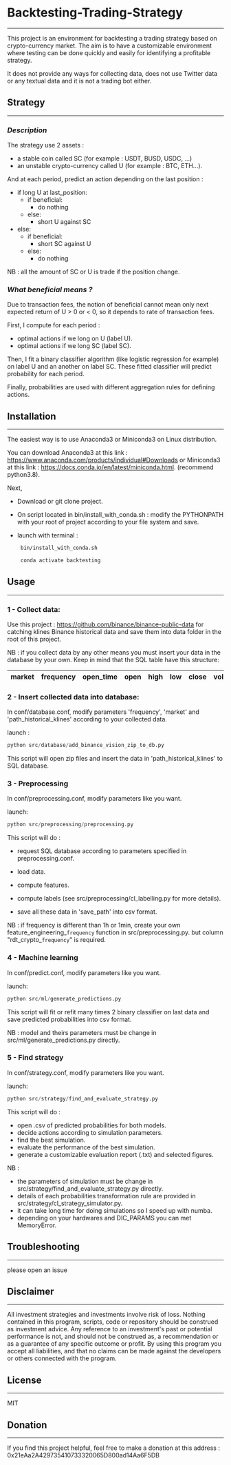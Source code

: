 # Backtesting-Trading-Strategy
------------------------------


This project is an environment for backtesting a trading strategy based on crypto-currency market. The aim is to have a customizable environment where testing can be done quickly and easily for identifying a profitable strategy.

It does not provide any ways for collecting data, does not use Twitter data or any textual data and it is not a trading bot either.


## Strategy
-----------

### *Description*

The strategy use 2 assets : 
- a stable coin called SC (for example : USDT, BUSD, USDC, ...)
- an unstable crypto-currency called U (for example : BTC, ETH...).

And at each period, predict an action depending on the last position :

- if long U at last_position:
    - if beneficial:
        * do nothing
    - else: 
        * short U against SC
- else:
    - if beneficial: 
        * short SC against U
    - else: 
        * do nothing

NB : all the amount of SC or U is trade if the position change.


### *What beneficial means ?*
Due to transaction fees, the notion of beneficial cannot mean only next expected return of U > 0 or < 0, so it depends to rate of transaction fees. 

First, I compute for each period :
- optimal actions if we long on U (label U).
- optimal actions if we long SC (label SC).

Then, I fit a binary classifier algorithm (like logistic regression for example) on label U and an another on label SC. These fitted classifier will predict probability for each period.

Finally, probabilities are used with different aggregation rules for defining actions.


## Installation
---------------
The easiest way is to use Anaconda3 or Miniconda3 on Linux distribution. 

You can download Anaconda3 at this link : https://www.anaconda.com/products/individual#Downloads or Miniconda3 at this link : https://docs.conda.io/en/latest/miniconda.html. (recommend python3.8).

Next,


- Download or git clone project.

- On script located in bin/install_with_conda.sh : modify the PYTHONPATH with your root of project according to your file system and save.

- launch with terminal : 

    ```bash
     bin/install_with_conda.sh

     conda activate backtesting
    ```

## Usage
--------

### 1 - Collect data:
Use this project : https://github.com/binance/binance-public-data
for catching klines Binance historical data and save them into data folder in the root of this project.

NB : if you collect data by any other means you must insert your data in the database by your own. Keep in mind that the SQL table have this structure:

market|frequency|open_time|open|high|low|close|volume|close_time|quote_asset_volume|number_of_trades|taker_buy_base_asset_volume|taker_buy_quote_asset_volume|ignore|
| -- | -- | -- | -- | -- | -- | -- | -- | -- | -- | -- | -- | -- | -- |


### 2 - Insert collected data into database:
In conf/database.conf, modify parameters 'frequency', 'market' and 'path_historical_klines' according to your collected data.

launch :
```python
python src/database/add_binance_vision_zip_to_db.py
```

This script will open zip files and insert the data in 'path_historical_klines' to SQL database. 


### 3 - Preprocessing
In conf/preprocessing.conf, modify parameters like you want.
    
launch:
```python  
python src/preprocessing/preprocessing.py
```

This script will do :
    
- request SQL database according to parameters specified in preprocessing.conf.

- load data.

- compute features.

- compute labels (see src/preprocessing/cl_labelling.py for more details).

- save all these data in 'save_path' into csv format. 

NB : if frequency is different than 1h or 1min, create your own feature_engineering_`frequency` function in src/preprocessing.py.
     but column "rdt_crypto_`frequency`" is required.

### 4 - Machine learning
In conf/predict.conf, modify parameters like you want.

launch:
```python 
python src/ml/generate_predictions.py
```

This script will fit or refit many times 2 binary classifier on last data and save predicted probabilities into csv format.

NB : model and theirs parameters must be change in src/ml/generate_predictions.py directly.


### 5 - Find strategy
In conf/strategy.conf, modify parameters like you want.

launch:
```python 
python src/strategy/find_and_evaluate_strategy.py
```

This script will do :

- open .csv of predicted probabilities for both models.
- decide actions according to simulation parameters.
- find the best simulation.
- evaluate the performance of the best simulation.
- generate a customizable evaluation report (.txt) and selected figures.

NB : 
- the parameters of simulation must be change in src/strategy/find_and_evaluate_strategy.py directly.
- details of each probabilities transformation rule are provided in src/strategy/cl_strategy_simulator.py.
- it can take long time for doing simulations so I speed up with numba.
- depending on your hardwares and DIC_PARAMS you can met MemoryError. 

## Troubleshooting
------------------
please open an issue

## Disclaimer
-------------

All investment strategies and investments involve risk of loss. Nothing contained in this program, scripts, code or repository should be construed as investment advice. Any reference to an investment's past or potential performance is not, and should not be construed as, a recommendation or as a guarantee of any specific outcome or profit. By using this program you accept all liabilities, and that no claims can be made against the developers or others connected with the program.

## License
----------
MIT

## Donation
-----------
If you find this project helpful, feel free to make a donation at this address :
0x21eAa2A429735410733320065D800ad14Aa6F5DB